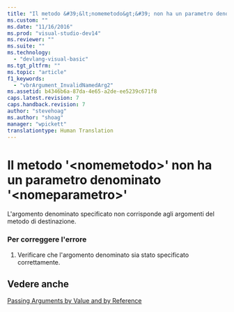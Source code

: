 ```yaml
---
title: "Il metodo &#39;&lt;nomemetodo&gt;&#39; non ha un parametro denominato &#39;&lt;nomeparametro&gt;&#39; | Microsoft Docs"
ms.custom: ""
ms.date: "11/16/2016"
ms.prod: "visual-studio-dev14"
ms.reviewer: ""
ms.suite: ""
ms.technology: 
  - "devlang-visual-basic"
ms.tgt_pltfrm: ""
ms.topic: "article"
f1_keywords: 
  - "vbrArgument_InvalidNamedArg2"
ms.assetid: b4346b6a-87da-4e65-a2de-ee5239c671f8
caps.latest.revision: 7
caps.handback.revision: 7
author: "stevehoag"
ms.author: "shoag"
manager: "wpickett"
translationtype: Human Translation
---
```

# Il metodo &#39;&lt;nomemetodo&gt;&#39; non ha un parametro denominato &#39;&lt;nomeparametro&gt;&#39;
L'argomento denominato specificato non corrisponde agli argomenti del metodo di destinazione.  
  
### Per correggere l'errore  
  
1.  Verificare che l'argomento denominato sia stato specificato correttamente.  
  
## Vedere anche  
 [Passing Arguments by Value and by Reference](../../visual-basic/programming-guide/language-features/procedures/passing-arguments-by-value-and-by-reference.md)